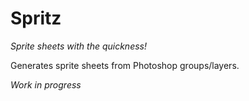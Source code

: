 # Spritz

_Sprite sheets with the quickness!_

Generates sprite sheets from Photoshop groups/layers.

_Work in progress_
